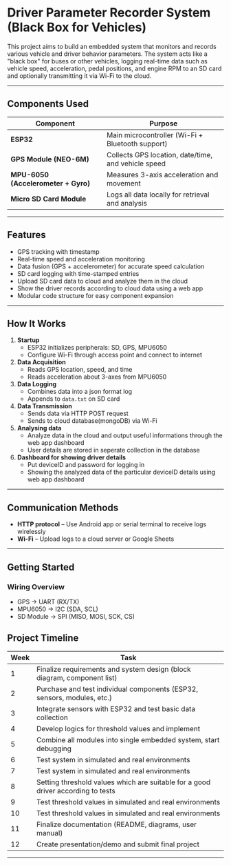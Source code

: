 # Driver Parameter Recorder System (Black Box for Vehicles)

This project aims to build an embedded system that monitors and records various vehicle and driver behavior parameters. The system acts like a "black box" for buses or other vehicles, logging real-time data such as vehicle speed, acceleration, pedal positions, and engine RPM to an SD card and optionally transmitting it via Wi-Fi to the cloud.

---

## Components Used

| Component                        | Purpose                                             |
|----------------------------------|-----------------------------------------------------|
| **ESP32**                        | Main microcontroller (Wi-Fi + Bluetooth support)    |
| **GPS Module (NEO-6M)**          | Collects GPS location, date/time, and vehicle speed |
| **MPU-6050 (Accelerometer + Gyro)** | Measures 3-axis acceleration and movement        |
| **Micro SD Card Module**         | Logs all data locally for retrieval and analysis    |

---

## Features

-  GPS tracking with timestamp
-  Real-time speed and acceleration monitoring
-  Data fusion (GPS + accelerometer) for accurate speed calculation
-  SD card logging with time-stamped entries
-  Upload SD card data to cloud and analyze them in the cloud
-  Show the driver records according to cloud data using a web app
-  Modular code structure for easy component expansion

---

## How It Works

1. **Startup**
   - ESP32 initializes peripherals: SD, GPS, MPU6050
   - Configure Wi-Fi through access point and connect to internet
2. **Data Acquisition**
   - Reads GPS location, speed, and time
   - Reads acceleration about 3-axes from MPU6050
3. **Data Logging**
   - Combines data into a json format log
   - Appends to `data.txt` on SD card
4. **Data Transmission** 
   - Sends data via HTTP POST request
   - Sends to cloud database(mongoDB) via Wi-Fi
5. **Analysing data**
   - Analyze data in the cloud and output useful informations through the web app dashboard
   - User details are stored in seperate collection in the database
6. **Dashboard for showing driver details**
   - Put deviceID and password for logging in
   - Showing the analyzed data of the particular deviceID details using web app dashboard

---


##  Communication Methods

- **HTTP protocol** – Use Android app or serial terminal to receive logs wirelessly
- **Wi-Fi** – Upload logs to a cloud server or Google Sheets

---

##  Getting Started

###  Wiring Overview
- GPS → UART (RX/TX)
- MPU6050 → I2C (SDA, SCL)
- SD Module → SPI (MISO, MOSI, SCK, CS)

## **Project Timeline**

| Week | Task                                                                    |
|------|-------------------------------------------------------------------------|
| 1    | Finalize requirements and system design (block diagram, component list) |
| 2    | Purchase and test individual components (ESP32, sensors, modules, etc.) |
| 3    | Integrate sensors with ESP32 and test basic data collection             |
| 4    | Develop logics for threshold values and implement                       |
| 5    | Combine all modules into single embedded system, start debugging        |
| 6    | Test system in simulated and real environments                          |
| 7    | Test system in simulated and real environments                          |
| 8    | Setting threshold values which are suitable for a good driver according to tests|
| 9    | Test threshold values in simulated and real environments                |
| 10   | Test threshold values in simulated and real environments                |
| 11   | Finalize documentation (README, diagrams, user manual)                  |
| 12   | Create presentation/demo and submit final project                       |

---
